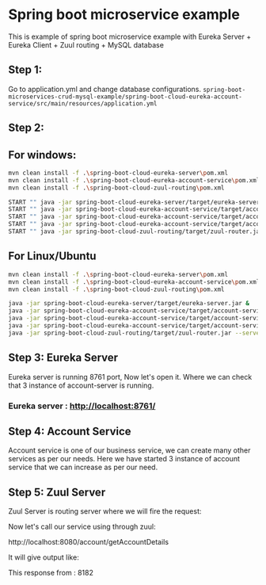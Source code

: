 # Spring boot microservice example

This is example of spring boot microservice example with Eureka Server + Eureka Client + Zuul routing + MySQL database 

## Step 1:
Go to application.yml and change database configurations. 
`spring-boot-microservices-crud-mysql-example/spring-boot-cloud-eureka-account-service/src/main/resources/application.yml`

## Step 2:

## For windows:

```sh
mvn clean install -f .\spring-boot-cloud-eureka-server\pom.xml
mvn clean install -f .\spring-boot-cloud-eureka-account-service\pom.xml
mvn clean install -f .\spring-boot-cloud-zuul-routing\pom.xml

START "" java -jar spring-boot-cloud-eureka-server/target/eureka-server.jar 
START "" java -jar spring-boot-cloud-eureka-account-service/target/account-service.jar --server.port=8181
START "" java -jar spring-boot-cloud-eureka-account-service/target/account-service.jar --server.port=8182
START "" java -jar spring-boot-cloud-eureka-account-service/target/account-service.jar --server.port=8183
START "" java -jar spring-boot-cloud-zuul-routing/target/zuul-router.jar --server.port=8080 
```

## For Linux/Ubuntu

```sh
mvn clean install -f .\spring-boot-cloud-eureka-server\pom.xml
mvn clean install -f .\spring-boot-cloud-eureka-account-service\pom.xml
mvn clean install -f .\spring-boot-cloud-zuul-routing\pom.xml

java -jar spring-boot-cloud-eureka-server/target/eureka-server.jar &
java -jar spring-boot-cloud-eureka-account-service/target/account-service.jar --server.port=8181 &
java -jar spring-boot-cloud-eureka-account-service/target/account-service.jar --server.port=8182 &
java -jar spring-boot-cloud-eureka-account-service/target/account-service.jar --server.port=8183 &
java -jar spring-boot-cloud-zuul-routing/target/zuul-router.jar --server.port=8080 & 
```


## Step 3: Eureka Server

Eureka server is running 8761 port, Now let's open it. Where we can check that 3 instance of account-server is running.

### Eureka server : [http://localhost:8761/](http://localhost:8761/)

## Step 4: Account Service

Account service is one of our business service, we can create many other services as per our needs. Here we have started 3 instance 
of account service that we can increase as per our need. 

## Step 5: Zuul Server

Zuul Server is routing server where we will fire the request:

Now let's call our service using through zuul:

http://localhost:8080/account/getAccountDetails

It will give output like:

This response from : 8182

